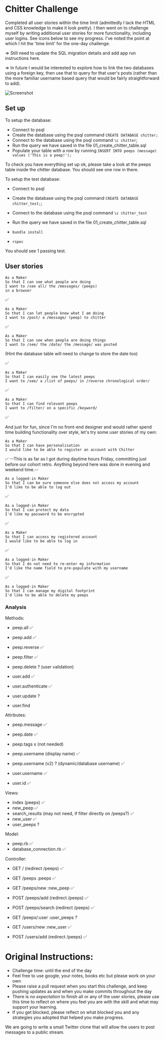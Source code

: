 # Chitter Challenge

Completed all user stories within the time limit (admittedly I lack the HTML and CSS knowledge to make it look pretty).
I then went on to challenge myself by writing additional user stories for more functionality, including user logins.
See icons below to see my progress. I've noted the point at which I hit the 'time limit' for the one-day challenge.

=> Still need to update the SQL migration details and add app run instructions here.

=> In future I would be interested to explore how to link the two databases using a foreign key, then use that to
  query for that user's posts (rather than the more familiar username based query that would be fairly
  straightforward to add).

![Screenshot](screenshot2.png)

## Set up

To setup the database:

* Connect to psql
* Create the database using the psql command `CREATE DATABASE chitter;`
* Connect to the database using the psql command `\c chitter`;
* Run the query we have saved in the file 01_create_chitter_table.sql
* Populate your table with a row by running `INSERT INTO peeps (message) values ('This is a peep!');`

To check you have everything set up ok, please take a look at the peeps table inside the chitter database. You should see one row in there.  

To setup the test database:
* Connect to psql
* Create the database using the psql
command `CREATE DATABASE chitter_test;`;
* Connect to the database using the psql command `\c chitter_test`
* Run the query we have saved in the file 01_create_chitter_table.sql

* `bundle install`
* `rspec`

You should see 1 passing test.

## User stories

```
As a Maker
So that I can see what people are doing
I want to /see all/ the /messages/ (peeps)
in a browser
```
:white_check_mark:


```
As a Maker
So that I can let people know what I am doing  
I want to /post/ a /message/ (peep) to chitter
```
:white_check_mark:


```
As a Maker
So that I can see when people are doing things
I want to /see/ the /date/ the /message/ was posted
```
(Hint the database table will need to change to store the date too)

:white_check_mark:


```
As a Maker
So that I can easily see the latest peeps
I want to /see/ a /list of peeps/ in /reverse chronological order/
```
:white_check_mark:


```
As a Maker
So that I can find relevant peeps
I want to /filter/ on a specific /keyword/
```
:white_check_mark:

And just for fun, since I'm no front-end designer and would
rather spend time building functionality over style,
let's try some user stories of my own:

```
As a Maker
So that I can have personalisation
I would like to be able to register an account with Chitter
```
:white_check_mark:
--This is as far as I got during daytime hours Friday, committing just before
our cohort retro. Anything beyond here was done in evening and weekend time.--


```
As a logged-in Maker
So that I can be sure someone else does not access my account
I'd like to be able to log out
```
:white_check_mark:


```
As a logged-in Maker
So that I can protect my data
I'd like my password to be encrypted
```
:white_check_mark:


```
As a Maker
So that I can access my registered account
I would like to be able to log in
```
:white_check_mark:


```
As a logged-in Maker
So that I do not need to re-enter my information
I'd like the name field to pre-populate with my username
```
:white_check_mark:



```
As a logged-in Maker
So that I can manage my digital footprint
I'd like to be able to delete my peeps
```





### Analysis

Methods:
- peep.all :white_check_mark:
- peep.add :white_check_mark:
- peep.reverse :white_check_mark:
- peep.filter :white_check_mark:
- peep.delete ? (user validation)

- user.add :white_check_mark:
- user.authenticate :white_check_mark:
- user.update ?
- user.find


Attributes:
- peep.message :white_check_mark:
- peep.date :white_check_mark:
- peep.tags x (not needed)
- peep.username (display name) :white_check_mark:  
- peep.username (v2) ? (dynamic/database username) :white_check_mark:

- user.username :white_check_mark:
- user.id :white_check_mark:


Views:
- index (peeps) :white_check_mark:
- new_peep :white_check_mark:
- search_results (may not need, if filter directly on /peeps?) :white_check_mark:
- new_user :white_check_mark:
- user_peeps ?

Model:
- peep.rb :white_check_mark:
- database_connection.rb :white_check_mark:

Controller:
- GET / (redirect /peeps) :white_check_mark:
- GET /peeps  :peeps :white_check_mark:
- GET /peeps/new  :new_peep :white_check_mark:
- POST /peeps/add (redirect /peeps) :white_check_mark:
- POST /peeps/search (redirect /peeps) :white_check_mark:
- GET /peeps/:user  :user_peeps  ?

- GET /users/new :new_user :white_check_mark:
- POST /users/add (redirect /peeps) :white_check_mark:

# Original Instructions:

* Challenge time: until the end of the day
* Feel free to use google, your notes, books etc but please work on your own
* Please raise a pull request when you start this challenge, and keep pushing updates as and when you make commits throughout the day
* There is _no expectation_ to finish all or any of the user stories, please use this time to reflect on where you feel you are with the skill and what may support your learning.
* If you get blocked, please reflect on what blocked you and any strategies you adopted that helped you make progress.

We are going to write a small Twitter clone that will allow the users to post messages to a public stream.
